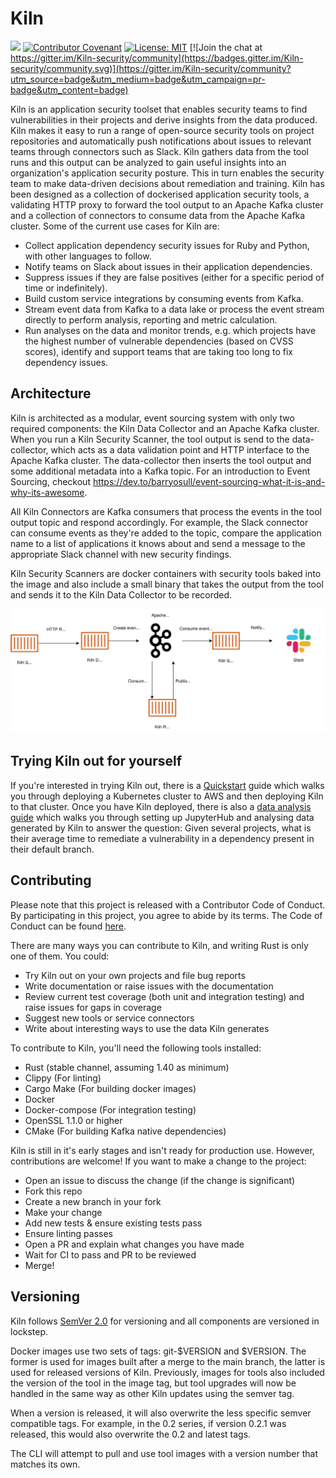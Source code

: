 # Kiln
![](https://github.com/simplybusiness/kiln/workflows/CI/badge.svg)
[![Contributor Covenant](https://img.shields.io/badge/Contributor%20Covenant-v1.4%20adopted-ff69b4.svg)](CODE_OF_CONDUCT.md)
[![License: MIT](https://img.shields.io/badge/License-MIT-yellow.svg)](https://opensource.org/licenses/MIT) [![Join the chat at https://gitter.im/Kiln-security/community](https://badges.gitter.im/Kiln-security/community.svg)](https://gitter.im/Kiln-security/community?utm_source=badge&utm_medium=badge&utm_campaign=pr-badge&utm_content=badge)

Kiln is an application security toolset that enables security teams to find vulnerabilities in their projects and derive insights from the data produced. Kiln makes it easy to run a range of open-source security tools on project repositories and automatically push notifications about issues to relevant teams through connectors such as Slack. Kiln gathers data from the tool runs and this output can be analyzed to gain useful insights into an organization's application security posture. This in turn enables the security team to make data-driven decisions about remediation and training. Kiln has been designed as a collection of dockerised application security tools, a validating HTTP proxy to forward the tool output to an Apache Kafka cluster and a collection of connectors to consume data from the Apache Kafka cluster.
Some of the current use cases for Kiln are:

- Collect application dependency security issues for Ruby and Python, with other languages to follow.
- Notify teams on Slack about issues in their application dependencies.
- Suppress issues if they are false positives (either for a specific period of time or indefinitely).
- Build custom service integrations by consuming events from Kafka.
- Stream event data from Kafka to a data lake or process the event stream directly to perform analysis, reporting and metric calculation.
- Run analyses on the data and monitor trends, e.g. which projects have the highest number of vulnerable dependencies (based on CVSS scores), identify and support teams that are taking too long to fix dependency issues.

## Architecture
Kiln is architected as a modular, event sourcing system with only two required components: the Kiln Data Collector and an Apache Kafka cluster. When you run a Kiln Security Scanner, the tool output is send to the data-collector, which acts as a data validation point and HTTP interface to the Apache Kafka cluster. The data-collector then inserts the tool output and some additional metadata into a Kafka topic. For an introduction to Event Sourcing, checkout https://dev.to/barryosull/event-sourcing-what-it-is-and-why-its-awesome.

All Kiln Connectors are Kafka consumers that process the events in the tool output topic and respond accordingly. For example, the Slack connector can consume events as they're added to the topic, compare the application name to a list of applications it knows about and send a message to the appropriate Slack channel with new security findings.

Kiln Security Scanners are docker containers with security tools baked into the image and also include a small binary that takes the output from the tool and sends it to the Kiln Data Collector to be recorded.

![Kiln architecture diagram](docs/images/Kiln%20Architecture%20diagram.svg)

## Trying Kiln out for yourself

If you're interested in trying Kiln out, there is a [Quickstart](docs/quickstart/README.md) guide which walks you through deploying a Kubernetes cluster to AWS and then deploying Kiln to that cluster. Once you have Kiln deployed, there is also a [data analysis guide](docs/data-analysis/README.md) which walks you through setting up JupyterHub and analysing data generated by Kiln to answer the question: Given several projects, what is their average time to remediate a vulnerability in a dependency present in their default branch.

## Contributing
Please note that this project is released with a Contributor Code of Conduct. By participating in this project, you agree to abide by its terms. The Code of Conduct can be found [here](CODE_OF_CONDUCT.md).

There are many ways you can contribute to Kiln, and writing Rust is only one of them. You could:
- Try Kiln out on your own projects and file bug reports
- Write documentation or raise issues with the documentation
- Review current test coverage (both unit and integration testing) and raise issues for gaps in coverage
- Suggest new tools or service connectors
- Write about interesting ways to use the data Kiln generates

To contribute to Kiln, you'll need the following tools installed:
- Rust (stable channel, assuming 1.40 as minimum)
- Clippy (For linting)
- Cargo Make (For building docker images)
- Docker
- Docker-compose (For integration testing)
- OpenSSL 1.1.0 or higher
- CMake  (For building Kafka native dependencies)

Kiln is still in it's early stages and isn't ready for production use. However, contributions are welcome! If you want to make a change to the project:
- Open an issue to discuss the change (if the change is significant)
- Fork this repo
- Create a new branch in your fork
- Make your change
- Add new tests & ensure existing tests pass
- Ensure linting passes
- Open a PR and explain what changes you have made
- Wait for CI to pass and PR to be reviewed
- Merge!

## Versioning
Kiln follows [SemVer 2.0](https://semver.org/) for versioning and all components are versioned in lockstep.

Docker images use two sets of tags: git-$VERSION and $VERSION. The former is used for images built after a merge to the main branch, the latter is used for released versions of Kiln. Previously, images for tools also included the version of the tool in the image tag, but tool upgrades will now be handled in the same way as other Kiln updates using the semver tag.

When a version is released, it will also overwrite the less specific semver compatible tags. For example, in the 0.2 series, if version 0.2.1 was released, this would also overwrite the 0.2 and latest tags.

The CLI will attempt to pull and use tool images with a version number that matches its own.
